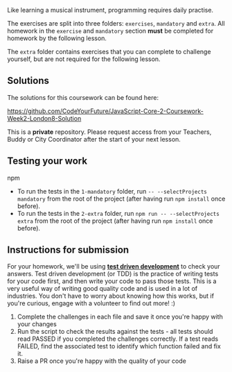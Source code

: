 Like learning a musical instrument, programming requires daily practise.

The exercises are split into three folders: `exercises`, `mandatory` and `extra`. All homework in the `exercise` and `mandatory` section **must** be completed for homework by the following lesson.

The `extra` folder contains exercises that you can complete to challenge yourself, but are not required for the following lesson.

## Solutions

The solutions for this coursework can be found here:

https://github.com/CodeYourFuture/JavaScript-Core-2-Coursework-Week2-London8-Solution

This is a **private** repository. Please request access from your Teachers, Buddy or City Coordinator after the start of your next lesson.

## Testing your work
npm 
- To run the tests in the `1-mandatory` folder, run `-- --selectProjects mandatory` from the root of the project (after having run `npm install` once before).
- To run the tests in the `2-extra` folder, run `npm run -- --selectProjects extra` from the root of the project (after having run `npm install` once before).

## Instructions for submission

For your homework, we'll be using [**test driven development**](https://medium.com/@adityaalifnugraha/test-driven-development-tdd-in-a-nutshell-b9e05dfe8adb) to check your answers. Test driven development (or TDD) is the practice of writing tests for your code first, and then write your code to pass those tests. This is a very useful way of writing good quality code and is used in a lot of industries. You don't have to worry about knowing how this works, but if you're curious, engage with a volunteer to find out more! :)

1. Complete the challenges in each file and save it once you're happy with your changes
2. Run the script to check the results against the tests - all tests should read PASSED if you completed the challenges correctly. If a test reads FAILED, find the associated test to identify which function failed and fix it.
3. Raise a PR once you're happy with the quality of your code
